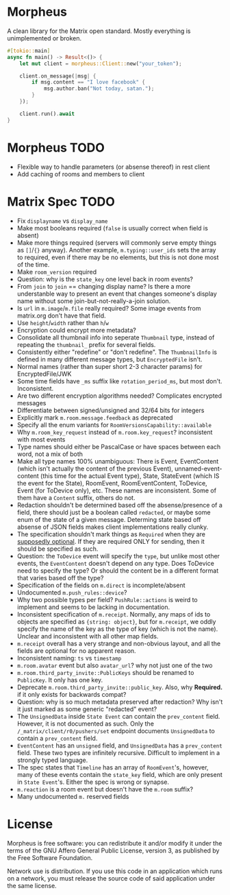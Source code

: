# Morpheus
A clean library for the Matrix open standard. Mostly everything is unimplemented or broken.

```rust
#[tokio::main]
async fn main() -> Result<()> {
    let mut client = morpheus::Client::new("your_token");

    client.on_message(|msg| {
        if msg.content == "I love facebook" {
            msg.author.ban("Not today, satan.");
        }
    });

    client.run().await
}
```

# Morpheus TODO
- Flexible way to handle parameters (or absense thereof) in rest client
- Add caching of rooms and members to client

# Matrix Spec TODO
- Fix `displayname` vs `display_name`
- Make most booleans required (`false` is usually correct when field is absent)
- Make more things required (servers will commonly serve empty things as `[]`/`{}` anyway). Another example, `m.typing::user_ids` sets the array to required, even if there may be no elements, but this is not done most of the time.
- Make `room_version` required
- Question: why is the `state_key` one level back in room events?
- From `join` to `join` == changing display name? Is there a more understanble way to present an event that changes someone's display name without some join-but-not-really-a-join solution.
- Is `url` in `m.image`/`m.file` really required? Some image events from matrix.org don't have that field.
- Use `height`/`width` rather than `h`/`w`
- Encryption could encrypt more metadata?
- Consolidate all thumbnail info into seperate `Thumbnail` type, instead of repeating the `thumbnail_` prefix for several fields.
- Consistently either "redefine" or "don't redefine". The `ThumbnailInfo` is defined in many different message types, but `EncryptedFile` isn't.
- Normal names (rather than super short 2-3 character params) for EncryptedFile/JWK
- Some time fields have `_ms` suffix like `rotation_period_ms`, but most don't. Inconsistent.
- Are two different encryption algorithms needed? Complicates encrypted messages
- Differentiate between signed/unsigned and 32/64 bits for integers
- Explicitly mark `m.room.message.feedback` as deprecated
- Specify all the enum variants for `RoomVersionsCapability::available`
- Why `m.room_key_request` instead of `m.room.key_request`? inconsistent with most events
- Type names should either be PascalCase or have spaces between each word, not a mix of both
- Make all type names 100% unambiguous: There is Event, EventContent (which isn't actually the content of the previous Event), unnamed-event-content (this time for the actual Event type), State, StateEvent (which IS the event for the State), RoomEvent, RoomEventContent, ToDevice, Event (for ToDevice only), etc. These names are inconsistent. Some of them have a `Content` suffix, others do not.
- Redaction shouldn't be determined based off the absense/presence of a field, there should just be a boolean called `redacted`, or maybe some enum of the state of a given message. Determing state based off absense of JSON fields makes client implementations really clunky.
- The specification shouldn't mark things as `Required` when they are [supposedly optional](https://github.com/matrix-org/synapse/issues/6225). If they are required ONLY for sending, then it should be specified as such.
- Question: the `ToDevice` event will specify the `type`, but unlike most other events, the `EventContent` doesn't depend on any type. Does ToDevice need to specify the type? Or should the content be in a different format that varies based off the type?
- Specification of the fields on `m.direct` is incomplete/absent
- Undocumented `m.push_rules::device`?
- Why two possible types per field? `PushRule::actions` is weird to implement and seems to be lacking in documentation.
- Inconsistent specification of `m.receipt`. Normally, any maps of ids to objects are specified as `{string: object}`, but for `m.receipt`, we oddly specify the name of the key as the type of key (which is not the name). Unclear and inconsistent with all other map fields.
- `m.receipt` overall has a very strange and non-obvious layout, and all the fields are optional for no apparent reason.
- Inconsistent naming: `ts` vs `timestamp`
- `m.room.avatar` event but also `avatar_url`? why not just one of the two
- `m.room.third_party_invite::PublicKeys` should be renamed to `PublicKey`. It only has one key.
- Deprecate `m.room.third_party_invite::public_key`. Also, why **Required.** if it only exists for backwards compat?
- Question: why is so much metadata preserved after redaction? Why isn't it just marked as some generic "redacted" event?
- The `UnsignedData` inside `State Event` can contain the `prev_content` field. However, it is not documented as such. Only the `/_matrix/client/r0/pushers/set` endpoint documents `UnsignedData` to contain a `prev_content` field.
- `EventContent` has an `unsigned` field, and `UnsignedData` has a `prev_content` field. These two types are infinitely recursive. Difficult to implement in a strongly typed language.
- The spec states that `Timeline` has an array of `RoomEvent`'s, however, many of these events contain the `state_key` field, which are only present in `State Event`'s. Either the spec is wrong or synapse.
- `m.reaction` is a room event but doesn't have the `m.room` suffix?
- Many undocumented `m.` reserved fields

# License
Morpheus is free software: you can redistribute it and/or modify it under the terms of the GNU Affero General Public License, version 3, as published by the Free Software Foundation.

Network use is distribution. If you use this code in an application which runs on a network, you must release the source code of said application under the same license.
